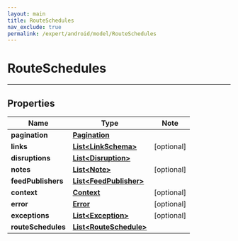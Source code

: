 ```yaml
---
layout: main
title: RouteSchedules
nav_exclude: true
permalink: /expert/android/model/RouteSchedules
---
```


# RouteSchedules

---

## Properties

Name | Type | Note
---- | ---- | ----
**pagination** | [**Pagination**](Pagination.md) | 
**links** | [**List&lt;LinkSchema&gt;**](LinkSchema.md) | [optional] 
**disruptions** | [**List&lt;Disruption&gt;**](Disruption.md) | 
**notes** | [**List&lt;Note&gt;**](Note.md) | [optional] 
**feedPublishers** | [**List&lt;FeedPublisher&gt;**](FeedPublisher.md) | 
**context** | [**Context**](Context.md) | [optional] 
**error** | [**Error**](Error.md) | [optional] 
**exceptions** | [**List&lt;Exception&gt;**](Exception.md) | [optional] 
**routeSchedules** | [**List&lt;RouteSchedule&gt;**](RouteSchedule.md) | 

